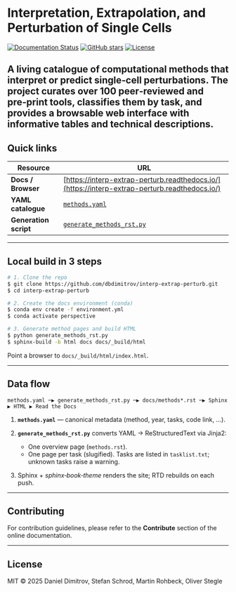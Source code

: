 # Interpretation, Extrapolation, and Perturbation of Single Cells

[![Documentation Status](https://readthedocs.org/projects/interp-extrap-perturb/badge/?version=latest)](https://interp-extrap-perturb.readthedocs.io/en/latest/)
[![GitHub stars](https://img.shields.io/github/stars/dbdimitrov/interp-extrap-perturb?style=social)](https://github.com/dbdimitrov/interp-extrap-perturb/stargazers)
[![License](https://img.shields.io/github/license/dbdimitrov/interp-extrap-perturb)](LICENSE)

A **living catalogue** of computational methods that interpret or predict single‑cell perturbations.
The project curates over 100 peer‑reviewed and pre‑print tools, classifies them by task, and provides a browsable web interface with informative tables and technical descriptions.
---

## Quick links

| Resource              | URL                                                                                            |
| --------------------- | ---------------------------------------------------------------------------------------------- |
| **Docs / Browser**    | [https://interp-extrap-perturb.readthedocs.io/](https://interp-extrap-perturb.readthedocs.io/) |
| **YAML catalogue**    | [`methods.yaml`](methods.yaml)                                                                 |
| **Generation script** | [`generate_methods_rst.py`](generate_methods_rst.py)                                           |

---

## Local build in 3 steps

```bash
# 1. Clone the repo
$ git clone https://github.com/dbdimitrov/interp-extrap-perturb.git
$ cd interp-extrap-perturb

# 2. Create the docs environment (conda)
$ conda env create -f environment.yml
$ conda activate perspective

# 3. Generate method pages and build HTML
$ python generate_methods_rst.py
$ sphinx-build -b html docs docs/_build/html
```

Point a browser to `docs/_build/html/index.html`.

---

## Data flow

```
methods.yaml ─▶ generate_methods_rst.py ─▶ docs/methods*.rst ─▶ Sphinx ▶ HTML ▶ Read the Docs
```

1. **`methods.yaml`** — canonical metadata (method, year, tasks, code link, …).
2. **`generate_methods_rst.py`** converts YAML → ReStructuredText via Jinja2:

   * One overview page (`methods.rst`).
   * One page per task (slugified).
     Tasks are listed in `tasklist.txt`; unknown tasks raise a warning.
3. Sphinx + *sphinx‑book‑theme* renders the site; RTD rebuilds on each push.

---

## Contributing

For contribution guidelines, please refer to the **Contribute** section of the online documentation.

---

## License

MIT © 2025 Daniel Dimitrov, Stefan Schrod, Martin Rohbeck, Oliver Stegle
